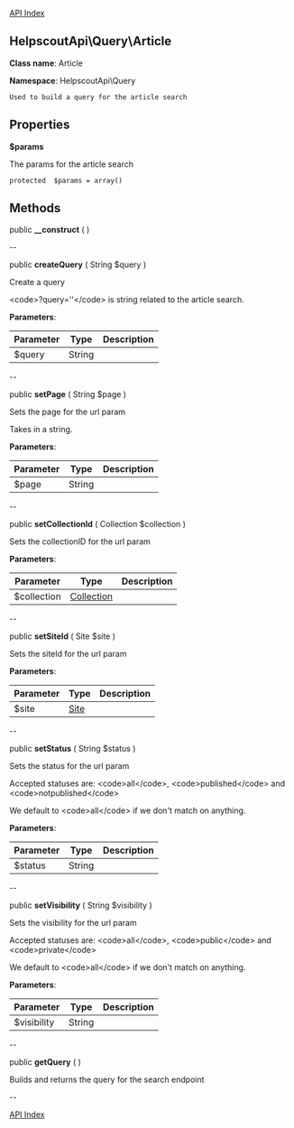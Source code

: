 [API Index](ApiIndex.md)


HelpscoutApi\Query\Article
---------------


**Class name**: Article

**Namespace**: HelpscoutApi\Query







    Used to build a query for the article search

    





Properties
----------


**$params**

The params for the article search



    protected  $params = array()






Methods
-------


public **__construct** (  )











--

public **createQuery** ( String $query )


Create a query

&lt;code&gt;?query=&#039;&#039;&lt;/code&gt; is string related to the article search.






**Parameters**:

| Parameter | Type | Description |
|-----------|------|-------------|
| $query | String |  |

--

public **setPage** ( String $page )


Sets the page for the url param

Takes in a string.






**Parameters**:

| Parameter | Type | Description |
|-----------|------|-------------|
| $page | String |  |

--

public **setCollectionId** ( Collection $collection )


Sets the collectionID for the url param








**Parameters**:

| Parameter | Type | Description |
|-----------|------|-------------|
| $collection | [Collection](HelpscoutApi-Contracts-Collection.md) |  |

--

public **setSiteId** ( Site $site )


Sets the siteId for the url param








**Parameters**:

| Parameter | Type | Description |
|-----------|------|-------------|
| $site | [Site](HelpscoutApi-Contracts-Site.md) |  |

--

public **setStatus** ( String $status )


Sets the status for the url param

Accepted statuses are: &lt;code&gt;all&lt;/code&gt;, &lt;code&gt;published&lt;/code&gt; and &lt;code&gt;notpublished&lt;/code&gt;

We default to &lt;code&gt;all&lt;/code&gt; if we don&#039;t match on anything.






**Parameters**:

| Parameter | Type | Description |
|-----------|------|-------------|
| $status | String |  |

--

public **setVisibility** ( String $visibility )


Sets the visibility for the url param

Accepted statuses are: &lt;code&gt;all&lt;/code&gt;, &lt;code&gt;public&lt;/code&gt; and &lt;code&gt;private&lt;/code&gt;

We default to &lt;code&gt;all&lt;/code&gt; if we don&#039;t match on anything.






**Parameters**:

| Parameter | Type | Description |
|-----------|------|-------------|
| $visibility | String |  |

--

public **getQuery** (  )


Builds and returns the query for the search endpoint








--

[API Index](ApiIndex.md)
